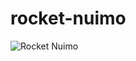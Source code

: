 # rocket-nuimo
![Rocket Nuimo](https://github.com/pryomoax/nuimo-connect-node/raw/master/assets/rocket-nuimo.png)

